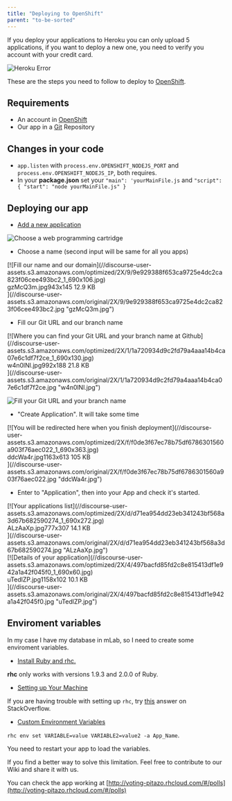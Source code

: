 ```yaml
---
title: "Deploying to OpenShift"
parent: "to-be-sorted"
---
```


If you deploy your applications to Heroku you can only upload 5 applications, if you want to deploy a new one, you need to verify you account with your credit card.

![Heroku Error](//discourse-user-assets.s3.amazonaws.com/original/2X/2/27219029fea50142009b1521d5268c06ded15b57.jpg)

These are the steps you need to follow to deploy to [OpenShift](https://www.openshift.com/app/account/new).

## Requirements

*   An account in [OpenShift](https://www.openshift.com/app/account/new)
*   Our app in a [Git](//forum.freecodecamp.com/t/wiki-git-resources/13136) Repository

## Changes in your code

*   `app.listen` with `process.env.OPENSHIFT_NODEJS_PORT` and `process.env.OPENSHIFT_NODEJS_IP`, both requires.
*   In your **package.json** set your `"main": 'yourMainFile.js` and `"script": { "start": "node yourMainFile.js" }`

## Deploying our app

*   [Add a new application](https://openshift.redhat.com/app/console/application_types)

![Choose a web programming cartridge](//discourse-user-assets.s3.amazonaws.com/original/2X/e/e07c056ab351ee6bd728b8d5f648b3fac9c6bf86.jpg)

*   Choose a name (second input will be same for all you apps)

<div class="lightbox-wrapper">[![Fill our name and our domain](//discourse-user-assets.s3.amazonaws.com/optimized/2X/9/9e929388f653ca9725e4dc2ca823f06cee493bc2_1_690x106.jpg)

<div class="meta"><span class="filename">gzMcQ3m.jpg</span><span class="informations">943x145 12.9 KB</span><span class="expand"></span></div>](//discourse-user-assets.s3.amazonaws.com/original/2X/9/9e929388f653ca9725e4dc2ca823f06cee493bc2.jpg "gzMcQ3m.jpg") </div>

*   Fill our Git URL and our branch name

<div class="lightbox-wrapper">[![Where you can find your Git URL and your branch name at Github](//discourse-user-assets.s3.amazonaws.com/optimized/2X/1/1a720934d9c2fd79a4aaa14b4ca07e6c1df7f2ce_1_690x130.jpg)

<div class="meta"><span class="filename">w4n0lNl.jpg</span><span class="informations">992x188 21.8 KB</span><span class="expand"></span></div>](//discourse-user-assets.s3.amazonaws.com/original/2X/1/1a720934d9c2fd79a4aaa14b4ca07e6c1df7f2ce.jpg "w4n0lNl.jpg") </div>

![Fill your Git URL and your branch name](//discourse-user-assets.s3.amazonaws.com/original/2X/9/989e44c1af80c9b8f26883a3d897f377b3a27ca4.jpg)

*   "Create Application". It will take some time

<div class="lightbox-wrapper">[![You will be redirected here when you finish deployment](//discourse-user-assets.s3.amazonaws.com/optimized/2X/f/f0de3f67ec78b75df6786301560a903f76aec022_1_690x363.jpg)

<div class="meta"><span class="filename">ddcWa4r.jpg</span><span class="informations">1163x613 105 KB</span><span class="expand"></span></div>](//discourse-user-assets.s3.amazonaws.com/original/2X/f/f0de3f67ec78b75df6786301560a903f76aec022.jpg "ddcWa4r.jpg") </div>

*   Enter to "Application", then into your App and check it's started.

<div class="lightbox-wrapper">[![Your applications list](//discourse-user-assets.s3.amazonaws.com/optimized/2X/d/d71ea954dd23eb341243bf568a3d67b682590274_1_690x272.jpg)

<div class="meta"><span class="filename">ALzAaXp.jpg</span><span class="informations">777x307 14.1 KB</span><span class="expand"></span></div>](//discourse-user-assets.s3.amazonaws.com/original/2X/d/d71ea954dd23eb341243bf568a3d67b682590274.jpg "ALzAaXp.jpg") </div>

<div class="lightbox-wrapper">[![Details of your application](//discourse-user-assets.s3.amazonaws.com/optimized/2X/4/497bacfd85fd2c8e815413df1e942a1a42f045f0_1_690x60.jpg)

<div class="meta"><span class="filename">uTedlZP.jpg</span><span class="informations">1158x102 10.1 KB</span><span class="expand"></span></div>](//discourse-user-assets.s3.amazonaws.com/original/2X/4/497bacfd85fd2c8e815413df1e942a1a42f045f0.jpg "uTedlZP.jpg") </div>

## Enviroment variables

In my case I have my database in mLab, so I need to create some enviroment variables.

*   [Install Ruby and rhc.](https://developers.openshift.com/getting-started/windows.html#client-tools)

**rhc** only works with versions 1.9.3 and 2.0.0 of Ruby.

*   [Setting up Your Machine](https://developers.openshift.com/getting-started/windows.html#rhc-setup)

If you are having trouble with setting up `rhc`, try [this](http://stackoverflow.com/questions/28896733/rhc-setup-gives-error-no-such-file-dl-import) answer on StackOverflow.

*   [Custom Environment Variables](https://developers.openshift.com/managing-your-applications/environment-variables.html#custom-variables)

`rhc env set VARIABLE=value VARIABLE2=value2 -a App_Name`.

You need to restart your app to load the variables.

If you find a better way to solve this limitation. Feel free to contribute to our <a>Wiki</a> and share it with us.

You can check the app working at [http://voting-pitazo.rhcloud.com/#/polls](http://voting-pitazo.rhcloud.com/#/polls)
